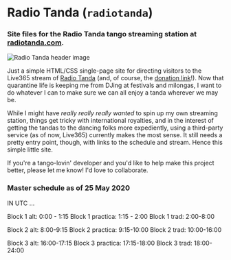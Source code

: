# Radio Tanda (`radiotanda`)
### Site files for the Radio Tanda tango streaming station at [radiotanda.com](http://www.radiotanda.com).

![Radio Tanda header image](https://repository-images.githubusercontent.com/266480642/7856f580-9d54-11ea-8369-47fe2d00e44b)

Just a simple HTML/CSS single-page site for directing visitors to the Live365 stream of [Radio Tanda](http://www.radiotanda.com) (and, of course, the [donation link](https://ko-fi.com/radiotanda)!). Now that quarantine life is keeping me from DJing at festivals and milongas, I want to do whatever I can to make sure we can all enjoy a tanda wherever we may be.

While I might have *really really really wanted* to spin up my own streaming station, things get tricky with international royalties, and in the interest of getting the tandas to the dancing folks more expediently, using a third-party service (as of now, Live365) currently makes the most sense. It still needs a pretty entry point, though, with links to the schedule and stream. Hence this simple little site.

If you're a tango-lovin' developer and you'd like to help make this project better, please let me know! I'd love to collaborate.

### Master schedule as of 25 May 2020
IN UTC …

Block 1 alt: 0:00 - 1:15
Block 1 practica: 1:15 - 2:00
Block 1 trad: 2:00-8:00

Block 2 alt: 8:00-9:15
Block 2 practica: 9:15-10:00
Block 2 trad: 10:00-16:00

Block 3 alt: 16:00-17:15
Block 3 practica: 17:15-18:00
Block 3 trad: 18:00-24:00
